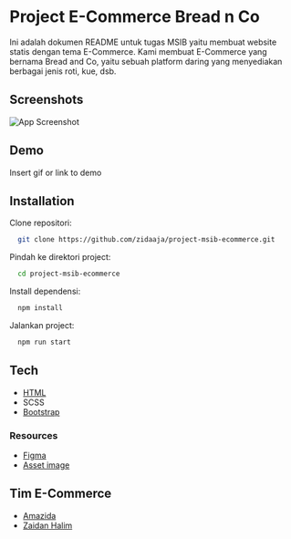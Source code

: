 # Project E-Commerce Bread n Co

Ini adalah dokumen README untuk tugas MSIB yaitu membuat website statis dengan tema E-Commerce. Kami membuat E-Commerce yang bernama Bread and Co, yaitu sebuah platform daring yang menyediakan berbagai jenis roti, kue, dsb.
## Screenshots

![App Screenshot](https://via.placeholder.com/468x300?text=App+Screenshot+Here)


## Demo

Insert gif or link to demo


## Installation

Clone repositori:
```bash
  git clone https://github.com/zidaaja/project-msib-ecommerce.git
```

Pindah ke direktori project:
```bash
  cd project-msib-ecommerce
```

Install dependensi:
```bash
  npm install
```

Jalankan project:
```bash
  npm run start
```
## Tech

 - [HTML](https://html.com/)
 - SCSS
 - [Bootstrap](https://getbootstrap.com/)
### Resources
 - [Figma](https://www.figma.com/file/g7vdBtW5wF7nF5P97JJTyY/Bread-and-Co?type=design&node-id=0%3A1&mode=design&t=Lck6CDIRdSgNI9ET-1)
 - [Asset image](https://unsplash.com/)

## Tim E-Commerce
- [Amazida](https://github.com/zidaaja)
- [Zaidan Halim](https://github.com/AtaKimi)


